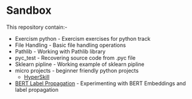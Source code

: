 # Sandbox

This repository contain:-
* Exercism python - Exercism exercises for python track
* File Handling - Basic file handling operations
* Pathlib - Working with Pathlib library
* pyc_test - Recovering source code from .pyc file
* Sklearn pipline - Working example of sklearn pipline
* micro projects - beginner friendly python projects
	* [HyperSkill](https://github.com/uditmanav17/Sandbox/tree/master/micro%20projects/Hyperskill)
* [BERT Label Propagation](https://colab.research.google.com/github/uditmanav17/Sandbox/blob/master/BERT%20labelPropagation/BERT%2C%20label_propagation.ipynb) - Experimenting with BERT Embeddings and label propagation